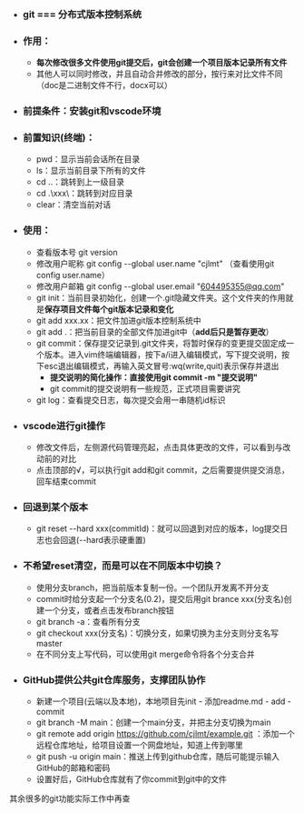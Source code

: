 - ### git === 分布式版本控制系统
- ### 作用：
  * **每次修改很多文件使用git提交后，git会创建一个项目版本记录所有文件**
  * 其他人可以同时修改，并且自动合并修改的部分，按行来对比文件不同（doc是二进制文件不行，docx可以）
- ### 前提条件：安装git和vscode环境
- ### 前置知识(终端)：
  * pwd：显示当前会话所在目录
  * ls：显示当前目录下所有的文件
  * cd ..：跳转到上一级目录
  * cd .\xxx\：跳转到对应目录
  * clear：清空当前对话
- ### 使用：
  * 查看版本号 git version
  * 修改用户昵称 git config --global user.name "cjlmt" （查看使用git config user.name）
  * 修改用户邮箱 git config --global user.email "604495355@qq.com" 
  * git init：当前目录初始化，创建一个.git隐藏文件夹。这个文件夹的作用就是**保存项目文件每个git版本记录和变化**
  * git add xxx.xx：把文件加进git版本控制系统中
  * git add .：把当前目录的全部文件加进git中（**add后只是暂存更改**）
  * git commit：保存提交记录到.git文件夹，将暂时保存的变更提交固定成一个版本。进入vim终端编辑器，按下a/i进入编辑模式，写下提交说明，按下esc退出编辑模式，再输入英文冒号:wq(write,quit)表示保存并退出
    - **提交说明的简化操作：直接使用git commit -m "提交说明"**
    - git commit的提交说明有一些规范，正式项目需要讲究
  * git log：查看提交日志，每次提交会用一串随机id标识
- ### vscode进行git操作
  * 修改文件后，左侧源代码管理亮起，点击具体更改的文件，可以看到与改动前的对比
  * 点击顶部的√，可以执行git add和git commit，之后需要提供提交消息，回车结束commit
- ### 回退到某个版本
  * git reset --hard xxx(commitId)：就可以回退到对应的版本，log提交日志也会回退(--hard表示硬重置)
- ### 不希望reset清空，而是可以在不同版本中切换？
  * 使用分支branch，把当前版本复制一份。一个团队开发离不开分支
  * commit时给分支起一个分支名(0.2)，提交后用git brance xxx(分支名)创建一个分支，或者点击发布branch按钮
  * git branch -a：查看所有分支
  * git checkout xxx(分支名)：切换分支，如果切换为主分支则分支名写master
  * 在不同分支上写代码，可以使用git merge命令将各个分支合并
- ### GitHub提供公共git仓库服务，支撑团队协作
  * 新建一个项目(云端以及本地)，本地项目先init - 添加readme.md - add - commit
  * git branch -M main：创建一个main分支，并把主分支切换为main
  * git remote add origin https://github.com/cjlmt/example.git ：添加一个远程仓库地址，给项目设置一个网盘地址，知道上传到哪里
  * git push -u origin main：推送上传到github仓库，随后可能提示输入GitHub的邮箱和密码
  * 设置好后，GitHub仓库就有了你commit到git中的文件

其余很多的git功能实际工作中再查

